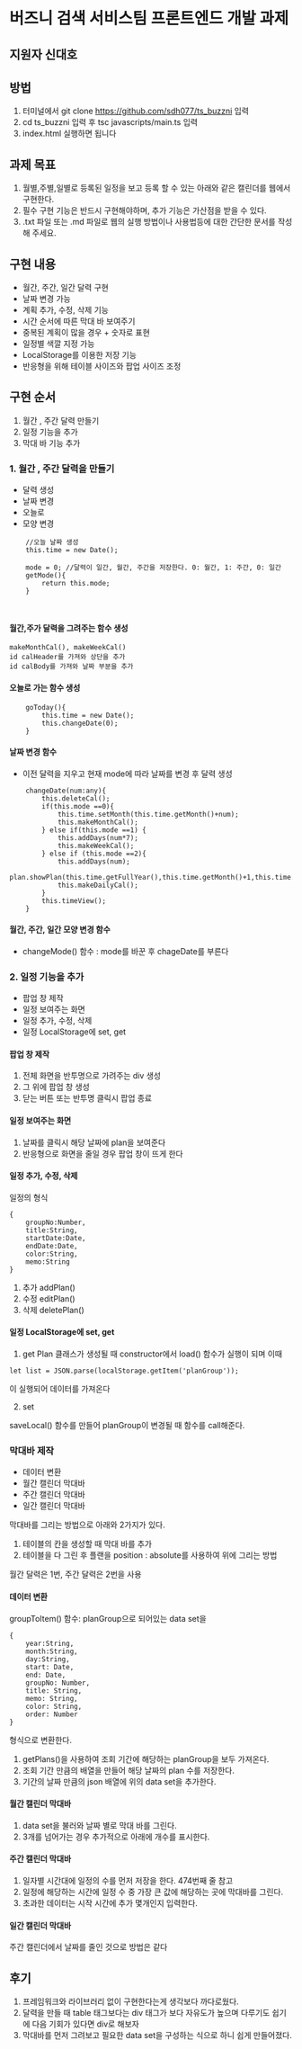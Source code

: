 # 버즈니 검색 서비스팀 프론트엔드 개발 과제
## 지원자 신대호

## 방법
1. 터미널에서 git clone https://github.com/sdh077/ts_buzzni 입력
2. cd ts_buzzni 입력 후 tsc javascripts/main.ts 입력
3. index.html 실행하면 됩니다

## 과제 목표

1. 월별,주별,일별로 등록된 일정을 보고 등록 할 수 있는 아래와 같은 캘린더를 웹에서 구현한다.
2. 필수 구현 기능은 반드시 구현해야하며, 추가 기능은 가산점을 받을 수 있다.
3. .txt 파일 또는 .md 파일로 웹의 실행 방법이나 사용법등에 대한 간단한 문서를 작성해 주세요.


## 구현 내용

- 월간, 주간, 일간 달력 구현
- 날짜 변경 가능
- 계획 추가, 수정, 삭제 기능
- 시간 순서에 따른 막대 바 보여주기
- 중복된 계획이 많을 경우 + 숫자로 표현
- 일정별 색깔 지정 가능
- LocalStorage를 이용한 저장 기능
- 반응형을 위해 테이블 사이즈와 팝업 사이즈 조정

## 구현 순서
1. 월간 , 주간 달력 만들기
2. 일정 기능을 추가
3. 막대 바 기능 추가


### 1. 월간 , 주간 달력을 만들기
- 달력 생성
- 날짜 변경 
- 오늘로
- 모양 변경

```
    //오늘 날짜 생성
    this.time = new Date();

    mode = 0; //달력이 일간, 월간, 주간을 저장한다. 0: 월간, 1: 주간, 0: 일간
    getMode(){
        return this.mode;
    }

    
```

#### 월간,주가 달력을 그려주는 함수 생성
    makeMonthCal(), makeWeekCal()
    id calHeader를 가져와 상단을 추가
    id calBody를 가져와 날짜 부분을 추가

#### 오늘로 가는 함수 생성
```
    goToday(){
        this.time = new Date();
        this.changeDate(0);
    }
```
#### 날짜 변경 함수
- 이전 달력을 지우고 현재 mode에 따라 날짜를 변경 후 달력 생성 
```
    changeDate(num:any){
        this.deleteCal();
        if(this.mode ==0){
            this.time.setMonth(this.time.getMonth()+num);
            this.makeMonthCal();
        } else if(this.mode ==1) {
            this.addDays(num*7);
            this.makeWeekCal();
        } else if (this.mode ==2){
            this.addDays(num);
            plan.showPlan(this.time.getFullYear(),this.time.getMonth()+1,this.time.getDate());
            this.makeDailyCal();
        }
        this.timeView();
    }
```
#### 월간, 주간, 일간 모양 변경 함수
- changeMode() 함수 : mode를 바꾼 후 chageDate를 부른다

### 2. 일정 기능을 추가
- 팝업 창 제작
- 일정 보여주는 화면
- 일정 추가, 수정, 삭제
- 일정 LocalStorage에 set, get

#### 팝업 창 제작
1. 전체 화면을 반투명으로 가려주는 div 생성
2. 그 위에 팝업 창 생성
3. 닫는 버튼 또는 반투명 클릭시 팝업 종료

#### 일정 보여주는 화면
1. 날짜를 클릭시 해당 날짜에 plan을 보여준다
2. 반응형으로 화면을 줄일 경우 팝업 창이 뜨게 한다

#### 일정 추가, 수정, 삭제
일정의 형식
```
{
    groupNo:Number,
    title:String,
    startDate:Date, 
    endDate:Date, 
    color:String, 
    memo:String    
}
```


1. 추가 addPlan()
2. 수정 editPlan()
3. 삭제 deletePlan()

#### 일정 LocalStorage에 set, get

1. get
Plan 클래스가 생성될 때 constructor에서 load() 함수가 실행이 되며 이때 
```
let list = JSON.parse(localStorage.getItem('planGroup'));
```
이 실행되어 데이터를 가져온다

2. set

saveLocal() 함수를 만들어 planGroup이 변경될 때 함수를 call해준다.


### 막대바 제작
- 데이터 변환
- 월간 캘린더 막대바
- 주간 캘린더 막대바
- 일간 캘린더 막대바

막대바를 그리는 방법으로 아래와 2가지가 있다.
1. 테이블의 칸을 생성할 때 막대 바를 추가
2. 테이블을 다 그린 후 플랜을 position : absolute를 사용하여 위에 그리는 방법

월간 달력은 1번, 주간 달력은 2번을 사용

#### 데이터 변환

groupToItem() 함수: 
planGroup으로 되어있는 data set을
```
{
    year:String,
    month:String,
    day:String,
    start: Date,
    end: Date,
    groupNo: Number,
    title: String,
    memo: String,
    color: String,
    order: Number
}
```
형식으로 변환한다.

1. getPlans()을 사용하여 조회 기간에 해당하는 planGroup을 보두 가져온다.
2. 조회 기간 만큼의 배열을 만들어 해당 날짜의 plan 수를 저장한다. 
3. 기간의 날짜 만큼의 json 배열에 위의 data set을 추가한다.

#### 월간 캘린더 막대바

1. data set을 불러와 날짜 별로 막대 바를 그린다.
2. 3개를 넘어가는 경우 추가적으로 아래에 개수를 표시한다.

#### 주간 캘린더 막대바

1. 일자별 시간대에 일정의 수를 먼저 저장을 한다. 474번째 줄 참고
2. 일정에 해당하는 시간에 일정 수 중 가장 큰 값에 해당하는 곳에 막대바를 그린다.
3. 초과한 데이터는 시작 시간에 추가 몇개인지 입력한다.

#### 일간 캘린더 막대바

주간 캘린더에서 날짜를 줄인 것으로 방법은 같다



## 후기
1. 프레임워크와 라이브러리 없이 구현한다는게 생각보다 까다로웠다.
2. 달력을 만들 때 table 태그보다는 div 태그가 보다 자유도가 높으며 다루기도 쉽기에 다음 기회가 있다면 div로 해보자
3. 막대바를 먼저 그려보고 필요한 data set을 구성하는 식으로 하니 쉽게 만들어졌다.